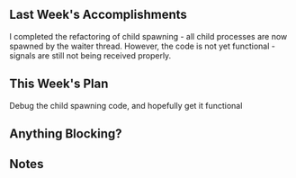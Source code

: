 ## Last Week's Accomplishments

I completed the refactoring of child spawning - all child
processes are now spawned by the waiter thread. However,
the code is not yet functional - signals are still not being received
properly.

## This Week's Plan

Debug the child spawning code, and hopefully get it functional

## Anything Blocking?

## Notes


